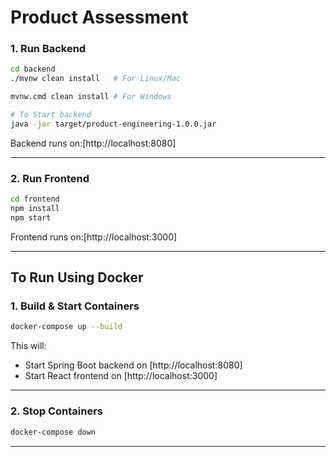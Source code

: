 
# Product Assessment

### 1. Run Backend

```bash
cd backend
./mvnw clean install   # For Linux/Mac

mvnw.cmd clean install # For Windows

# To Start backend
java -jar target/product-engineering-1.0.0.jar
```

Backend runs on:[http://localhost:8080]

---

### 2. Run Frontend

```bash
cd frontend
npm install
npm start
```

Frontend runs on:[http://localhost:3000]

---

## To Run Using Docker

### 1. Build & Start Containers

```bash
docker-compose up --build
```

This will:

* Start Spring Boot backend on [http://localhost:8080]
* Start React frontend on [http://localhost:3000]

---

### 2. Stop Containers

```bash
docker-compose down
```

---
